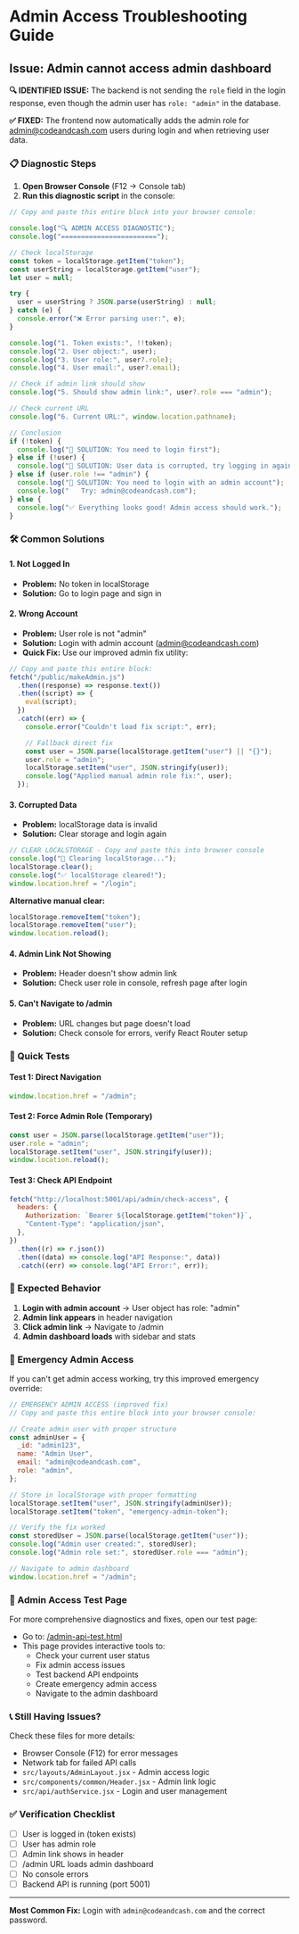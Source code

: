 # Admin Access Troubleshooting Guide

## Issue: Admin cannot access admin dashboard

**🔍 IDENTIFIED ISSUE:** The backend is not sending the `role` field in the login response, even though the admin user has `role: "admin"` in the database.

**✅ FIXED:** The frontend now automatically adds the admin role for admin@codeandcash.com users during login and when retrieving user data.

### 📋 Diagnostic Steps

1. **Open Browser Console** (F12 → Console tab)
2. **Run this diagnostic script** in the console:

```javascript
// Copy and paste this entire block into your browser console:

console.log("🔍 ADMIN ACCESS DIAGNOSTIC");
console.log("========================");

// Check localStorage
const token = localStorage.getItem("token");
const userString = localStorage.getItem("user");
let user = null;

try {
  user = userString ? JSON.parse(userString) : null;
} catch (e) {
  console.error("❌ Error parsing user:", e);
}

console.log("1. Token exists:", !!token);
console.log("2. User object:", user);
console.log("3. User role:", user?.role);
console.log("4. User email:", user?.email);

// Check if admin link should show
console.log("5. Should show admin link:", user?.role === "admin");

// Check current URL
console.log("6. Current URL:", window.location.pathname);

// Conclusion
if (!token) {
  console.log("🔧 SOLUTION: You need to login first");
} else if (!user) {
  console.log("🔧 SOLUTION: User data is corrupted, try logging in again");
} else if (user.role !== "admin") {
  console.log("🔧 SOLUTION: You need to login with an admin account");
  console.log("   Try: admin@codeandcash.com");
} else {
  console.log("✅ Everything looks good! Admin access should work.");
}
```

### 🛠️ Common Solutions

#### 1. **Not Logged In**

- **Problem:** No token in localStorage
- **Solution:** Go to login page and sign in

#### 2. **Wrong Account**

- **Problem:** User role is not "admin"
- **Solution:** Login with admin account (admin@codeandcash.com)
- **Quick Fix:** Use our improved admin fix utility:

```javascript
// Copy and paste this entire block:
fetch("/public/makeAdmin.js")
  .then((response) => response.text())
  .then((script) => {
    eval(script);
  })
  .catch((err) => {
    console.error("Couldn't load fix script:", err);

    // Fallback direct fix
    const user = JSON.parse(localStorage.getItem("user") || "{}");
    user.role = "admin";
    localStorage.setItem("user", JSON.stringify(user));
    console.log("Applied manual admin role fix:", user);
  });
```

#### 3. **Corrupted Data**

- **Problem:** localStorage data is invalid
- **Solution:** Clear storage and login again

```javascript
// CLEAR LOCALSTORAGE - Copy and paste this into browser console
console.log("🧹 Clearing localStorage...");
localStorage.clear();
console.log("✅ localStorage cleared!");
window.location.href = "/login";
```

**Alternative manual clear:**

```javascript
localStorage.removeItem("token");
localStorage.removeItem("user");
window.location.reload();
```

#### 4. **Admin Link Not Showing**

- **Problem:** Header doesn't show admin link
- **Solution:** Check user role in console, refresh page after login

#### 5. **Can't Navigate to /admin**

- **Problem:** URL changes but page doesn't load
- **Solution:** Check console for errors, verify React Router setup

### 🧪 Quick Tests

#### Test 1: Direct Navigation

```javascript
window.location.href = "/admin";
```

#### Test 2: Force Admin Role (Temporary)

```javascript
const user = JSON.parse(localStorage.getItem("user"));
user.role = "admin";
localStorage.setItem("user", JSON.stringify(user));
window.location.reload();
```

#### Test 3: Check API Endpoint

```javascript
fetch("http://localhost:5001/api/admin/check-access", {
  headers: {
    Authorization: `Bearer ${localStorage.getItem("token")}`,
    "Content-Type": "application/json",
  },
})
  .then((r) => r.json())
  .then((data) => console.log("API Response:", data))
  .catch((err) => console.log("API Error:", err));
```

### 📝 Expected Behavior

1. **Login with admin account** → User object has role: "admin"
2. **Admin link appears** in header navigation
3. **Click admin link** → Navigate to /admin
4. **Admin dashboard loads** with sidebar and stats

### 🚨 Emergency Admin Access

If you can't get admin access working, try this improved emergency override:

```javascript
// EMERGENCY ADMIN ACCESS (improved fix)
// Copy and paste this entire block into your browser console:

// Create admin user with proper structure
const adminUser = {
  _id: "admin123",
  name: "Admin User",
  email: "admin@codeandcash.com",
  role: "admin",
};

// Store in localStorage with proper formatting
localStorage.setItem("user", JSON.stringify(adminUser));
localStorage.setItem("token", "emergency-admin-token");

// Verify the fix worked
const storedUser = JSON.parse(localStorage.getItem("user"));
console.log("Admin user created:", storedUser);
console.log("Admin role set:", storedUser.role === "admin");

// Navigate to admin dashboard
window.location.href = "/admin";
```

### 📱 Admin Access Test Page

For more comprehensive diagnostics and fixes, open our test page:

- Go to: [/admin-api-test.html](/admin-api-test.html)
- This page provides interactive tools to:
  - Check your current user status
  - Fix admin access issues
  - Test backend API endpoints
  - Create emergency admin access
  - Navigate to the admin dashboard

### 📞 Still Having Issues?

Check these files for more details:

- Browser Console (F12) for error messages
- Network tab for failed API calls
- `src/layouts/AdminLayout.jsx` - Admin access logic
- `src/components/common/Header.jsx` - Admin link logic
- `src/api/authService.jsx` - Login and user management

### ✅ Verification Checklist

- [ ] User is logged in (token exists)
- [ ] User has admin role
- [ ] Admin link shows in header
- [ ] /admin URL loads admin dashboard
- [ ] No console errors
- [ ] Backend API is running (port 5001)

---

**Most Common Fix:** Login with `admin@codeandcash.com` and the correct password.
